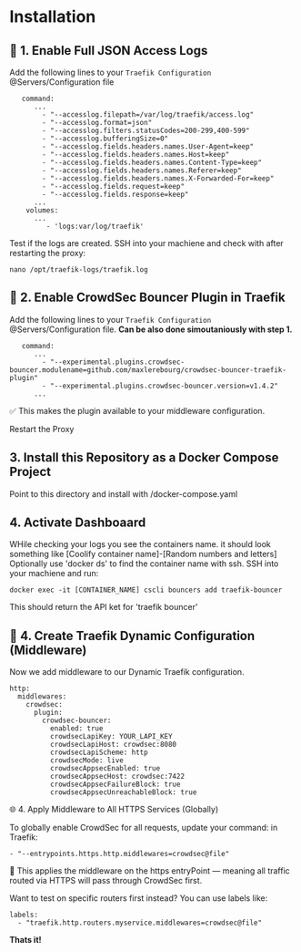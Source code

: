 # Installation

## 🧱 1. Enable Full JSON Access Logs

Add the following lines to your `Traefik Configuration` @Servers/Configuration file

```
   command:
      ...
        - "--accesslog.filepath=/var/log/traefik/access.log"
        - "--accesslog.format=json"
        - "--accesslog.filters.statusCodes=200-299,400-599"
        - "--accesslog.bufferingSize=0"
        - "--accesslog.fields.headers.names.User-Agent=keep"
        - "--accesslog.fields.headers.names.Host=keep"
        - "--accesslog.fields.headers.names.Content-Type=keep"
        - "--accesslog.fields.headers.names.Referer=keep"
        - "--accesslog.fields.headers.names.X-Forwarded-For=keep"
        - "--accesslog.fields.request=keep"
        - "--accesslog.fields.response=keep"
      ...
    volumes:
      ...
         - 'logs:var/log/traefik'
```

Test if the logs are created. SSH into your machiene and check with after restarting the proxy:

```
nano /opt/traefik-logs/traefik.log
```

## 🔌 2. Enable CrowdSec Bouncer Plugin in Traefik

Add the following lines to your `Traefik Configuration` @Servers/Configuration file. **Can be also done simoutaniously with step 1.**

```
   command:
      ...
        - "--experimental.plugins.crowdsec-bouncer.modulename=github.com/maxlerebourg/crowdsec-bouncer-traefik-plugin"
        - "--experimental.plugins.crowdsec-bouncer.version=v1.4.2"
      ...
```

✅ This makes the plugin available to your middleware configuration.

Restart the Proxy

## 3. Install this Repository as a Docker Compose Project

Point to this directory and install with /docker-compose.yaml

## 4. Activate Dashboaard

WHile checking your logs you see the containers name. it should look something like [Coolify container name]-[Random numbers and letters] Optionally use 'docker ds' to find the container name with ssh. SSH into your machiene and run:

```
docker exec -it [CONTAINER_NAME] cscli bouncers add traefik-bouncer
```

This should return the API ket for 'traefik bouncer'

## 🧾 4. Create Traefik Dynamic Configuration (Middleware)

Now we add middleware to our Dynamic Traefik configuration.

```
http:
  middlewares:
    crowdsec:
      plugin:
        crowdsec-bouncer:
          enabled: true
          crowdsecLapiKey: YOUR_LAPI_KEY
          crowdsecLapiHost: crowdsec:8080
          crowdsecLapiScheme: http
          crowdsecMode: live
          crowdsecAppsecEnabled: true
          crowdsecAppsecHost: crowdsec:7422
          crowdsecAppsecFailureBlock: true
          crowdsecAppsecUnreachableBlock: true
```

🌐 4. Apply Middleware to All HTTPS Services (Globally)

To globally enable CrowdSec for all requests, update your command: in Traefik:

```
- "--entrypoints.https.http.middlewares=crowdsec@file"
```

🧠 This applies the middleware on the https entryPoint — meaning all traffic routed via HTTPS will pass through CrowdSec first.

Want to test on specific routers first instead? You can use labels like:

```
labels:
  - "traefik.http.routers.myservice.middlewares=crowdsec@file"
```

**Thats it!**
